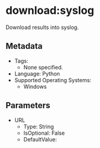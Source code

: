<!-- region Generated -->
# download:syslog

Download results into syslog.

## Metadata

- Tags:
  - None specified.
- Language: Python
- Supported Operating Systems:
  - Windows

## Parameters

- URL
  - Type: String
  - IsOptional: False
  - DefaultValue: 
<!-- endregion -->

